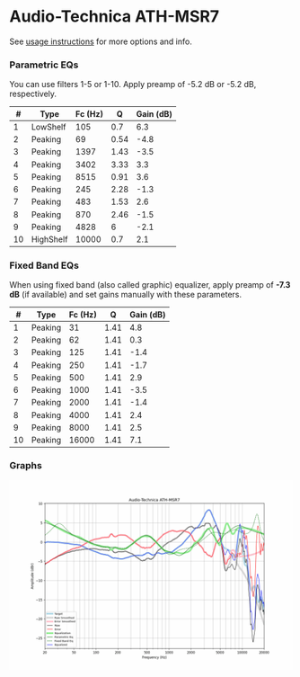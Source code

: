 # Audio-Technica ATH-MSR7
See [usage instructions](https://github.com/jaakkopasanen/AutoEq#usage) for more options and info.

### Parametric EQs
You can use filters 1-5 or 1-10. Apply preamp of -5.2 dB or -5.2 dB, respectively.

|   # | Type      |   Fc (Hz) |    Q |   Gain (dB) |
|-----|-----------|-----------|------|-------------|
|   1 | LowShelf  |       105 | 0.7  |         6.3 |
|   2 | Peaking   |        69 | 0.54 |        -4.8 |
|   3 | Peaking   |      1397 | 1.43 |        -3.5 |
|   4 | Peaking   |      3402 | 3.33 |         3.3 |
|   5 | Peaking   |      8515 | 0.91 |         3.6 |
|   6 | Peaking   |       245 | 2.28 |        -1.3 |
|   7 | Peaking   |       483 | 1.53 |         2.6 |
|   8 | Peaking   |       870 | 2.46 |        -1.5 |
|   9 | Peaking   |      4828 | 6    |        -2.1 |
|  10 | HighShelf |     10000 | 0.7  |         2.1 |

### Fixed Band EQs
When using fixed band (also called graphic) equalizer, apply preamp of **-7.3 dB** (if available) and set gains manually with these parameters.

|   # | Type    |   Fc (Hz) |    Q |   Gain (dB) |
|-----|---------|-----------|------|-------------|
|   1 | Peaking |        31 | 1.41 |         4.8 |
|   2 | Peaking |        62 | 1.41 |         0.3 |
|   3 | Peaking |       125 | 1.41 |        -1.4 |
|   4 | Peaking |       250 | 1.41 |        -1.7 |
|   5 | Peaking |       500 | 1.41 |         2.9 |
|   6 | Peaking |      1000 | 1.41 |        -3.5 |
|   7 | Peaking |      2000 | 1.41 |        -1.4 |
|   8 | Peaking |      4000 | 1.41 |         2.4 |
|   9 | Peaking |      8000 | 1.41 |         2.5 |
|  10 | Peaking |     16000 | 1.41 |         7.1 |

### Graphs
![](./Audio-Technica%20ATH-MSR7.png)
